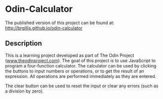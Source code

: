 Odin-Calculator
===============

The published version of this project can be found at: http://brgillis.github.io/odin-calculator

Description
-----------

This is a learning project developed as part of The Odin Project (www.theodinproject.com). The goal of this project is to use JavaScript to program a four-function calculator. The calculator can be used by clicking the buttons to input numbers or operations, or to get the result of an expression. All operations are performed immediately as they are entered.

The clear button can be used to reset the input or clear any errors (such as a division by zero).
